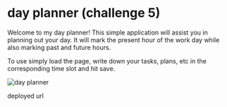 # day planner (challenge 5)

Welcome to my day planner! This simple application will assist you in planning out your day. It will mark the present hour of the work day while also marking past and future hours.

To use simply load the page, write down your tasks, plans, etc in the corresponding time slot and hit save.

![day planner](https://github.com/IamAdamJFox/5th-challenge-day-js/assets/125314107/613e416c-7565-4c7f-912d-633c9f3ab437)

deployed url

